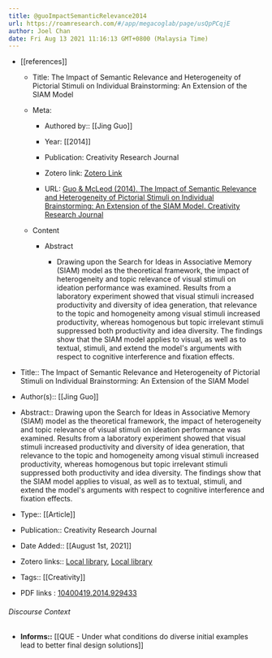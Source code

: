 ```yaml
---
title: @guoImpactSemanticRelevance2014
url: https://roamresearch.com/#/app/megacoglab/page/usQpPCqjE
author: Joel Chan
date: Fri Aug 13 2021 11:16:13 GMT+0800 (Malaysia Time)
---
```


- [[references]]

    - Title: The Impact of Semantic Relevance and Heterogeneity of Pictorial Stimuli on Individual Brainstorming: An Extension of the SIAM Model

    - Meta:

        - Authored by:: [[Jing Guo]]

        - Year: [[2014]]

        - Publication: Creativity Research Journal

        - Zotero link: [Zotero Link](zotero://select/items/7_G63RQB9Q)

        - URL: [Guo & McLeod (2014). The Impact of Semantic Relevance and Heterogeneity of Pictorial Stimuli on Individual Brainstorming: An Extension of the SIAM Model. Creativity Research Journal](undefined)

    - Content

        - Abstract

            - Drawing upon the Search for Ideas in Associative Memory (SIAM) model as the theoretical framework, the impact of heterogeneity and topic relevance of visual stimuli on ideation performance was examined. Results from a laboratory experiment showed that visual stimuli increased productivity and diversity of idea generation, that relevance to the topic and homogeneity among visual stimuli increased productivity, whereas homogenous but topic irrelevant stimuli suppressed both productivity and idea diversity. The findings show that the SIAM model applies to visual, as well as to textual, stimuli, and extend the model's arguments with respect to cognitive interference and fixation effects.
- Title:: The Impact of Semantic Relevance and Heterogeneity of Pictorial Stimuli on Individual Brainstorming: An Extension of the SIAM Model
- Author(s):: [[Jing Guo]]
- Abstract:: Drawing upon the Search for Ideas in Associative Memory (SIAM) model as the theoretical framework, the impact of heterogeneity and topic relevance of visual stimuli on ideation performance was examined. Results from a laboratory experiment showed that visual stimuli increased productivity and diversity of idea generation, that relevance to the topic and homogeneity among visual stimuli increased productivity, whereas homogenous but topic irrelevant stimuli suppressed both productivity and idea diversity. The findings show that the SIAM model applies to visual, as well as to textual, stimuli, and extend the model's arguments with respect to cognitive interference and fixation effects.
- Type:: [[Article]]
- Publication:: Creativity Research Journal
- Date Added:: [[August 1st, 2021]]
- Zotero links:: [Local library](zotero://select/groups/2451508/items/G63RQB9Q), [Local library](https://www.zotero.org/groups/2451508/items/G63RQB9Q)
- Tags:: [[Creativity]]
- PDF links : [10400419.2014.929433](http://www.tandfonline.com/doi/abs/10.1080/10400419.2014.929433)

###### Discourse Context

- **Informs::** [[QUE - Under what conditions do diverse initial examples lead to better final design solutions]]
